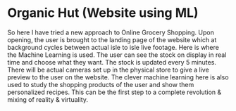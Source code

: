 # Organic Hut (Website using ML)
So here I have tried a new approach to Online Grocery Shopping.
Upon opening, the user is brought to the landing page of the website which at background cycles between actual isle to isle live footage. Here is where the Machine Learning is used.
The user can see the stock on display in real time and choose what they want.
The stock is updated every 5 minutes.
There will be actual cameras set up in the physical store to give a live preview to the user on the website.
The clever machine learning here is also used to study the shopping products of the user and show them personalized recipes.
This can be the first step to a complete revolution & mixing of reality & virtuality. 
